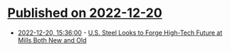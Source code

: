 # [Published on 2022-12-20](index.md)

* [2022-12-20, 15:36:00](https://soylentnews.org/article.pl?sid=22/12/19/1516236&from=rss) - [U.S. Steel Looks to Forge High-Tech Future at Mills Both New and Old](https://soylentnews.org/article.pl?sid=22/12/19/1516236&from=rss)
